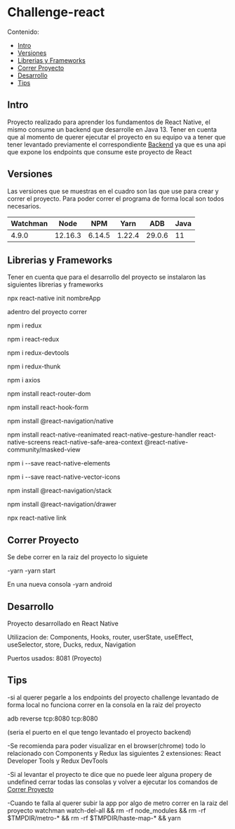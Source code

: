 
# Challenge-react

Contenido:

- [Intro](#intro)
- [Versiones](#versiones)
- [Librerias y Frameworks](#librerias-y-frameworks)
- [Correr Proyecto](#correr-proyecto)
- [Desarrollo](#desarrollo)
- [Tips](#tips)


## Intro
Proyecto realizado para aprender los fundamentos de React Native, el mismo consume un backend que desarrolle en Java 13. Tener en cuenta que al momento de querer ejecutar el proyecto en su equipo va a tener que tener levantado previamente el correspondiente [Backend](https://github.com/csulak/challenge) ya que es una api que expone los endpoints que consume este proyecto de React


## Versiones

Las versiones que se muestras en el cuadro son las que use para crear y correr el proyecto. Para poder correr el programa de forma local son todos necesarios.

|   Watchman  |  Node  |  NPM  | Yarn | ADB | Java |
|----------|--------|--------|--------|--------|--------|
| 4.9.0 | 12.16.3 | 6.14.5 | 1.22.4 | 29.0.6 | 11 |


## Librerias y Frameworks
Tener en cuenta que para el desarrollo del proyecto se instalaron las siguientes librerias y frameworks

npx react-native init nombreApp

adentro del proyecto correr

npm i redux

npm i react-redux

npm i redux-devtools

npm i redux-thunk

npm i axios

npm install react-router-dom

npm install react-hook-form

npm install @react-navigation/native

npm install react-native-reanimated react-native-gesture-handler react-native-screens react-native-safe-area-context @react-native-community/masked-view

npm i --save react-native-elements

npm i --save react-native-vector-icons

npm install @react-navigation/stack

npm install @react-navigation/drawer

npx react-native link

## Correr Proyecto

Se debe correr en la raiz del proyecto lo siguiete

-yarn
-yarn start

En una nueva consola
-yarn android

## Desarrollo
Proyecto desarrollado en React Native

Utilizacion de: Components, Hooks, router, userState, useEffect, useSelector, store, Ducks, redux, Navigation

Puertos usados: 8081 (Proyecto)


## Tips

-si al querer pegarle a los endpoints del proyecto challenge levantado de forma local no funciona
correr en la consola en la raiz del proyecto

adb reverse tcp:8080 tcp:8080

(seria el puerto en el que tengo levantado el proyecto backend)

-Se recomienda para poder visualizar en el browser(chrome) todo lo relacionado con Components y Redux las siguientes 2 extensiones: React Developer Tools y Redux DevTools

-Si al levantar el proyecto te dice que no puede leer alguna propery de undefined cerrar todas las consolas y volver a ejecutar los comandos de [Correr Proyecto](#correr-proyecto)

-Cuando te falla al querer subir la app por algo de metro correr en la raiz del proyecto
watchman watch-del-all && rm -rf node_modules && rm -rf $TMPDIR/metro-* && rm -rf $TMPDIR/haste-map-* && yarn